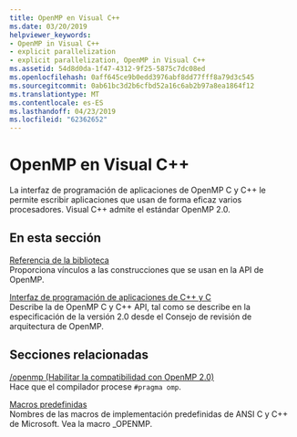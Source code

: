 ```yaml
---
title: OpenMP en Visual C++
ms.date: 03/20/2019
helpviewer_keywords:
- OpenMP in Visual C++
- explicit parallelization
- explicit parallelization, OpenMP in Visual C++
ms.assetid: 54d8d0da-1f47-4312-9f25-5875c7dc08ed
ms.openlocfilehash: 0aff645ce9b0edd3976abf8dd77fff8a79d3c545
ms.sourcegitcommit: 0ab61bc3d2b6cfbd52a16c6ab2b97a8ea1864f12
ms.translationtype: MT
ms.contentlocale: es-ES
ms.lasthandoff: 04/23/2019
ms.locfileid: "62362652"
---
```

# <a name="openmp-in-visual-c"></a>OpenMP en Visual C++

La interfaz de programación de aplicaciones de OpenMP C y C++ le permite escribir aplicaciones que usan de forma eficaz varios procesadores. Visual C++ admite el estándar OpenMP 2.0.

## <a name="in-this-section"></a>En esta sección

[Referencia de la biblioteca](../../parallel/openmp/reference/openmp-library-reference.md)<br/>
Proporciona vínculos a las construcciones que se usan en la API de OpenMP.

[Interfaz de programación de aplicaciones de C++ y C](../../parallel/openmp/openmp-c-and-cpp-application-program-interface.md)<br/>
Describe la de OpenMP C y C++ API, tal como se describe en la especificación de la versión 2.0 desde el Consejo de revisión de arquitectura de OpenMP.

## <a name="related-sections"></a>Secciones relacionadas

[/openmp (Habilitar la compatibilidad con OpenMP 2.0)](../../build/reference/openmp-enable-openmp-2-0-support.md)<br/>
Hace que el compilador procese `#pragma omp`.

[Macros predefinidas](../../preprocessor/predefined-macros.md)<br/>
Nombres de las macros de implementación predefinidas de ANSI C y C++ de Microsoft. Vea la macro _OPENMP.